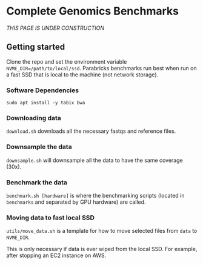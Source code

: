 # Complete Genomics Benchmarks 

*THIS PAGE IS UNDER CONSTRUCTION*

## Getting started 

Clone the repo and set the environment variable `NVME_DIR=/path/to/local/ssd`. Parabricks benchmarks run best when run on a fast SSD that is local to the machine (not network storage). 

### Software Dependencies 

`sudo apt install -y tabix bwa`

### Downloading data 

`download.sh` downloads all the necessary fastqs and reference files.  

### Downsample the data 

`downsample.sh` will downsample all the data to have the same coverage (30x). 

### Benchmark the data 

`benchmark.sh [hardware]` is where the benchmarking scripts (located in `benchmarks` and separated by GPU hardware) are called. 

### Moving data to fast local SSD 

`utils/move_data.sh` is a template for how to move selected files from `data` to `NVME_DIR`.  

This is only necessary if data is ever wiped from the local SSD. For example, after stopping an EC2 instance on AWS. 